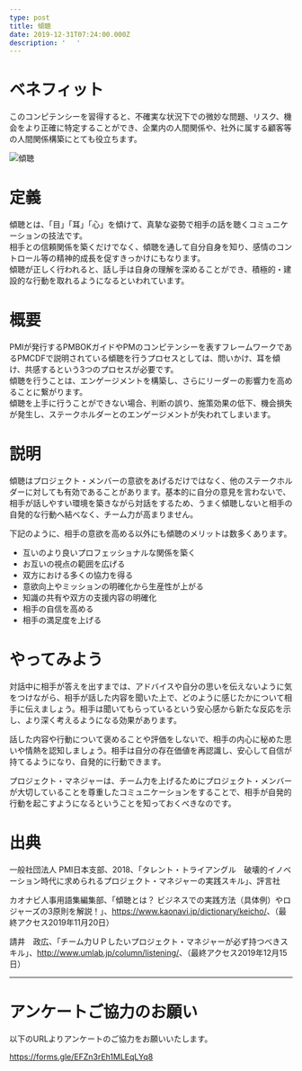 ```yaml
---
type: post
title: 傾聴
date: 2019-12-31T07:24:00.000Z
description: '　 '
---
```

# ベネフィット

このコンピテンシーを習得すると、不確実な状況下での微妙な問題、リスク、機会をより正確に特定することができ、企業内の人間関係や、社外に属する顧客等の人間関係構築にとても役立ちます。

![傾聴](/img/傾聴.png "傾聴")

# 定義

傾聴とは、「目」「耳」「心」を傾けて、真摯な姿勢で相手の話を聴くコミュニケーションの技法です。\
相手との信頼関係を築くだけでなく、傾聴を通して自分自身を知り、感情のコントロール等の精神的成長を促すきっかけにもなります。\
傾聴が正しく行われると、話し手は自身の理解を深めることができ、積極的・建設的な行動を取れるようになるといわれています。

# 概要

PMIが発行するPMBOKガイドやPMのコンピテンシーを表すフレームワークであるPMCDFで説明されている傾聴を行うプロセスとしては、問いかけ、耳を傾け、共感するという3つのプロセスが必要です。\
傾聴を行うことは、エンゲージメントを構築し、さらにリーダーの影響力を高めることに繋がります。\
傾聴を上手に行うことができない場合、判断の誤り、施策効果の低下、機会損失が発生し、ステークホルダーとのエンゲージメントが失われてしまいます。

# 説明

傾聴はプロジェクト・メンバーの意欲をあげるだけではなく、他のステークホルダーに対しても有効であることがあります。基本的に自分の意見を言わないで、相手が話しやすい環境を築きながら対話をするため、うまく傾聴しないと相手の自発的な行動へ結べなく、チーム力が高まりません。

下記のように、相手の意欲を高める以外にも傾聴のメリットは数多くあります。

* 互いのより良いプロフェッショナルな関係を築く
* お互いの視点の範囲を広げる
* 双方における多くの協力を得る
* 意欲向上やミッションの明確化から生産性が上がる
* 知識の共有や双方の支援内容の明確化
* 相手の自信を高める
* 相手の満足度を上げる

# やってみよう

対話中に相手が答えを出すまでは、アドバイスや自分の思いを伝えないように気をつけながら、相手が話した内容を聞いた上で、どのように感じたかについて相手に伝えましょう。相手は聞いてもらっているという安心感から新たな反応を示し、より深く考えるようになる効果があります。

話した内容や行動について褒めることや評価をしないで、相手の内心に秘めた思いや情熱を認知しましょう。相手は自分の存在価値を再認識し、安心して自信が持てるようになり、自発的に行動できます。

プロジェクト・マネジャーは、チーム力を上げるためにプロジェクト・メンバーが大切していることを尊重したコミュニケーションをすることで、相手が自発的行動を起こすようになるということを知っておくべきなのです。

# 出典

一般社団法人 PMI日本支部、2018、「タレント・トライアングル　破壊的イノベーション時代に求められるプロジェクト・マネジャーの実践スキル」、評言社

カオナビ人事用語集編集部、「傾聴とは？ ビジネスでの実践方法（具体例）やロジャーズの3原則を解説！」、<https://www.kaonavi.jp/dictionary/keicho/>、（最終アクセス2019年11月20日）

請井　政広、「チーム力ＵＰしたいプロジェクト・マネジャーが必ず持つべきスキル」、<http://www.umlab.jp/column/listening/>、（最終アクセス2019年12月15日）

---

# アンケートご協力のお願い

以下のURLよりアンケートのご協力をお願いいたします。

https://forms.gle/EFZn3rEh1MLEqLYq8
